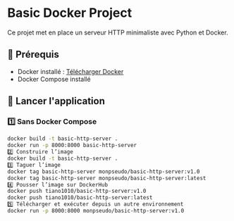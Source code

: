 # Basic Docker Project

Ce projet met en place un serveur HTTP minimaliste avec Python et Docker.

## 📌 Prérequis
- Docker installé : [Télécharger Docker](https://www.docker.com/get-started)
- Docker Compose installé

## 🚀 Lancer l'application

### 1️⃣ Sans Docker Compose
```sh
docker build -t basic-http-server .
docker run -p 8000:8000 basic-http-server
2️⃣ Construire l’image
docker build -t basic-http-server .
3️⃣ Taguer l’image
docker tag basic-http-server monpseudo/basic-http-server:v1.0
docker tag basic-http-server monpseudo/basic-http-server:latest
4️⃣ Pousser l’image sur DockerHub
docker push tiano1010/basic-http-server:v1.0
docker push tiano1010/basic-http-server:latest
5️⃣ Télécharger et exécuter depuis un autre environnement
docker run -p 8000:8000 monpseudo/basic-http-server:v1.0
